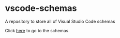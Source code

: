 # vscode-schemas
A repository to store all of Visual Studio Code schemas

Click [here](/schemas) to go to the schemas.

